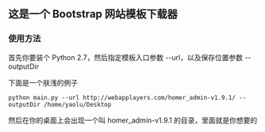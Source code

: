 ## 这是一个 Bootstrap 网站模板下载器

### 使用方法

首先你要装个 Python 2.7，然后指定模板入口参数 --url，以及保存位置参数 --outputDir

下面是一个肤浅的例子

```
python main.py --url http://webapplayers.com/homer_admin-v1.9.1/ --outputDir /home/yaolu/Desktop
```

然后在你的桌面上会出现一个叫 homer_admin-v1.9.1 的目录，里面就是你想要的
